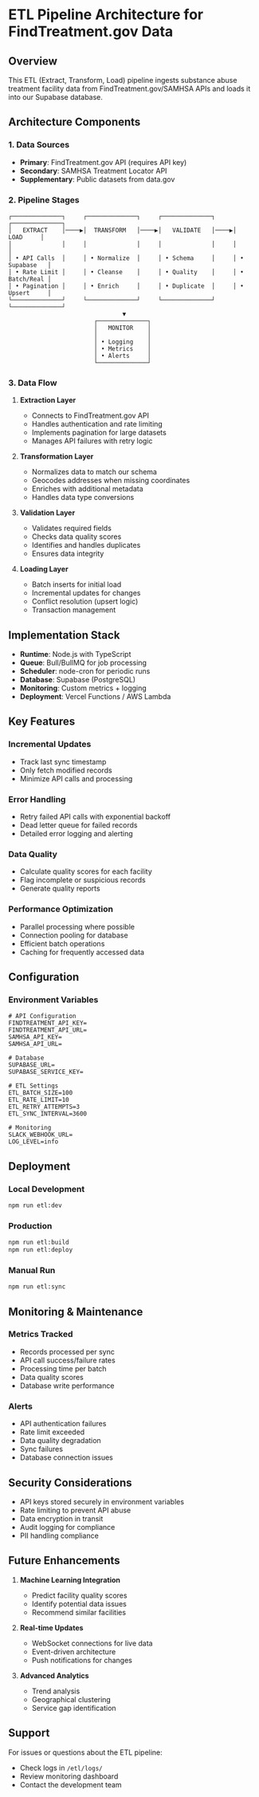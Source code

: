 # ETL Pipeline Architecture for FindTreatment.gov Data

## Overview
This ETL (Extract, Transform, Load) pipeline ingests substance abuse treatment facility data from FindTreatment.gov/SAMHSA APIs and loads it into our Supabase database.

## Architecture Components

### 1. Data Sources
- **Primary**: FindTreatment.gov API (requires API key)
- **Secondary**: SAMHSA Treatment Locator API
- **Supplementary**: Public datasets from data.gov

### 2. Pipeline Stages

```
┌──────────────┐     ┌──────────────┐     ┌──────────────┐     ┌──────────────┐
│   EXTRACT    │────▶│  TRANSFORM   │────▶│   VALIDATE   │────▶│     LOAD     │
│              │     │              │     │              │     │              │
│ • API Calls  │     │ • Normalize  │     │ • Schema     │     │ • Supabase   │
│ • Rate Limit │     │ • Cleanse    │     │ • Quality    │     │ • Batch/Real │
│ • Pagination │     │ • Enrich     │     │ • Duplicate  │     │ • Upsert     │
└──────────────┘     └──────────────┘     └──────────────┘     └──────────────┘
                                ▼
                        ┌──────────────┐
                        │   MONITOR    │
                        │              │
                        │ • Logging    │
                        │ • Metrics    │
                        │ • Alerts     │
                        └──────────────┘
```

### 3. Data Flow

1. **Extraction Layer**
   - Connects to FindTreatment.gov API
   - Handles authentication and rate limiting
   - Implements pagination for large datasets
   - Manages API failures with retry logic

2. **Transformation Layer**
   - Normalizes data to match our schema
   - Geocodes addresses when missing coordinates
   - Enriches with additional metadata
   - Handles data type conversions

3. **Validation Layer**
   - Validates required fields
   - Checks data quality scores
   - Identifies and handles duplicates
   - Ensures data integrity

4. **Loading Layer**
   - Batch inserts for initial load
   - Incremental updates for changes
   - Conflict resolution (upsert logic)
   - Transaction management

## Implementation Stack

- **Runtime**: Node.js with TypeScript
- **Queue**: Bull/BullMQ for job processing
- **Scheduler**: node-cron for periodic runs
- **Database**: Supabase (PostgreSQL)
- **Monitoring**: Custom metrics + logging
- **Deployment**: Vercel Functions / AWS Lambda

## Key Features

### Incremental Updates
- Track last sync timestamp
- Only fetch modified records
- Minimize API calls and processing

### Error Handling
- Retry failed API calls with exponential backoff
- Dead letter queue for failed records
- Detailed error logging and alerting

### Data Quality
- Calculate quality scores for each facility
- Flag incomplete or suspicious records
- Generate quality reports

### Performance Optimization
- Parallel processing where possible
- Connection pooling for database
- Efficient batch operations
- Caching for frequently accessed data

## Configuration

### Environment Variables
```env
# API Configuration
FINDTREATMENT_API_KEY=
FINDTREATMENT_API_URL=
SAMHSA_API_KEY=
SAMHSA_API_URL=

# Database
SUPABASE_URL=
SUPABASE_SERVICE_KEY=

# ETL Settings
ETL_BATCH_SIZE=100
ETL_RATE_LIMIT=10
ETL_RETRY_ATTEMPTS=3
ETL_SYNC_INTERVAL=3600

# Monitoring
SLACK_WEBHOOK_URL=
LOG_LEVEL=info
```

## Deployment

### Local Development
```bash
npm run etl:dev
```

### Production
```bash
npm run etl:build
npm run etl:deploy
```

### Manual Run
```bash
npm run etl:sync
```

## Monitoring & Maintenance

### Metrics Tracked
- Records processed per sync
- API call success/failure rates
- Processing time per batch
- Data quality scores
- Database write performance

### Alerts
- API authentication failures
- Rate limit exceeded
- Data quality degradation
- Sync failures
- Database connection issues

## Security Considerations

- API keys stored securely in environment variables
- Rate limiting to prevent API abuse
- Data encryption in transit
- Audit logging for compliance
- PII handling compliance

## Future Enhancements

1. **Machine Learning Integration**
   - Predict facility quality scores
   - Identify potential data issues
   - Recommend similar facilities

2. **Real-time Updates**
   - WebSocket connections for live data
   - Event-driven architecture
   - Push notifications for changes

3. **Advanced Analytics**
   - Trend analysis
   - Geographical clustering
   - Service gap identification

## Support

For issues or questions about the ETL pipeline:
- Check logs in `/etl/logs/`
- Review monitoring dashboard
- Contact the development team